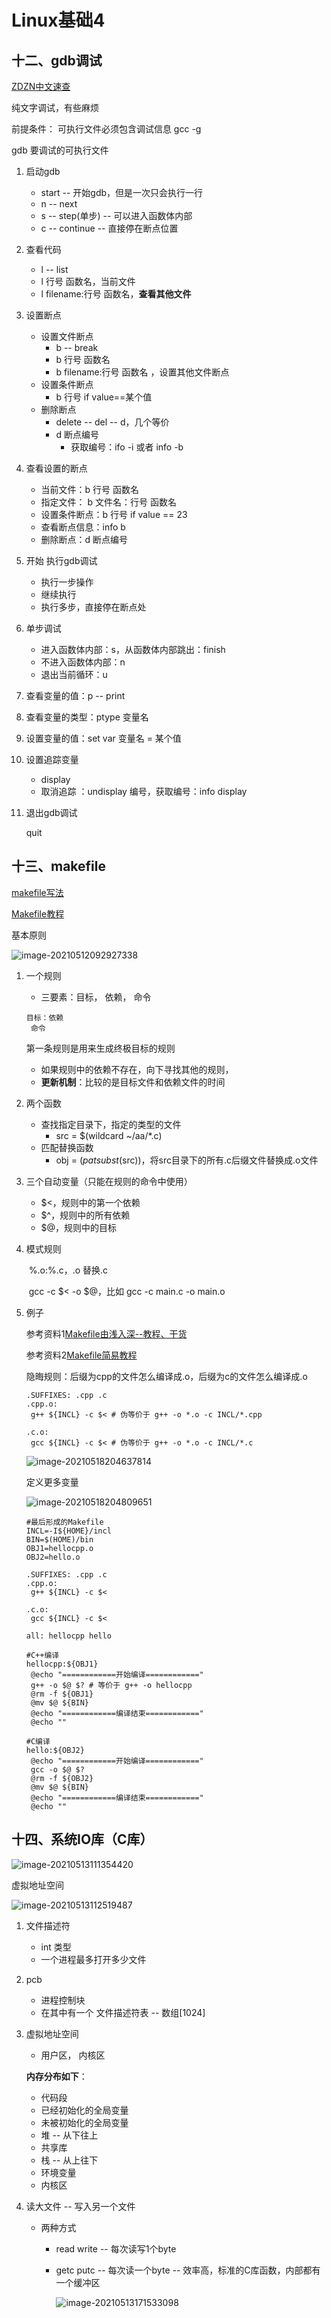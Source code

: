 # Linux基础4

## 十二、gdb调试

[ZDZN中文速查](https://doc.zdzn.net/cheatsheet/gdb.html)

纯文字调试，有些麻烦

前提条件： 可执行文件必须包含调试信息 gcc -g

gdb 要调试的可执行文件

1. 启动gdb

   - start -- 开始gdb，但是一次只会执行一行
   - n -- next
   - s -- step(单步) -- 可以进入函数体内部
   - c -- continue -- 直接停在断点位置

2. 查看代码

   -  l -- list
   -  l 行号 函数名，当前文件
   -  l filename:行号 函数名，**查看其他文件**

3. 设置断点

   - 设置文件断点
     - b -- break
     - b 行号 函数名
     - b filename:行号 函数名 ，设置其他文件断点
   - 设置条件断点
     - b 行号 if value==某个值
   - 删除断点
     - delete -- del -- d，几个等价
     - d 断点编号
       - 获取编号：ifo -i 或者 info -b

4. 查看设置的断点

   - 当前文件：b 行号 函数名
   - 指定文件： b 文件名：行号 函数名
   - 设置条件断点：b 行号 if value == 23
   - 查看断点信息：info b
   - 删除断点：d 断点编号

5. 开始 执行gdb调试

   - 执行一步操作
   - 继续执行
   - 执行多步，直接停在断点处

6. 单步调试

   - 进入函数体内部：s，从函数体内部跳出：finish
   - 不进入函数体内部：n
   - 退出当前循环：u

7. 查看变量的值：p -- print

8. 查看变量的类型：ptype 变量名

9. 设置变量的值：set var 变量名 = 某个值

10. 设置追踪变量

    - display
    - 取消追踪 ：undisplay 编号，获取编号：info display

11. 退出gdb调试

    quit

## 十三、makefile

[makefile写法](https://seisman.github.io/how-to-write-makefile/introduction.html#id2)

[Makefile教程](https://blog.csdn.net/weixin_38391755/article/details/80380786/)

基本原则

![image-20210512092927338](Linux基础4.assets/image-20210512092927338.png)

1. 一个规则

   - 三要素：目标， 依赖， 命令

   ```linux
   目标：依赖
   	命令
   ```

   第一条规则是用来生成终极目标的规则

   - 如果规则中的依赖不存在，向下寻找其他的规则，
   - **更新机制**：比较的是目标文件和依赖文件的时间

2. 两个函数

   - 查找指定目录下，指定的类型的文件
     - src = $(wildcard ~/aa/*.c)
   - 匹配替换函数
     - obj = $(patsubst %.c，%.0，$(src))，将src目录下的所有.c后缀文件替换成.o文件

3. 三个自动变量（只能在规则的命令中使用）

   - $<，规则中的第一个依赖
   - $^，规则中的所有依赖
   - $@，规则中的目标

4. 模式规则

   ​	%.o:%.c，.o 替换.c

   ​	gcc -c $< -o $@，比如 gcc -c main.c -o main.o

5. 例子

   参考资料1[Makefile由浅入深--教程、干货](https://zhuanlan.zhihu.com/p/47390641)

   参考资料2[Makefile简易教程](https://zhuanlan.zhihu.com/p/359807792)

   隐晦规则：后缀为cpp的文件怎么编译成.o，后缀为c的文件怎么编译成.o

   ```shell
   .SUFFIXES: .cpp .c
   .cpp.o:
   	g++ ${INCL} -c $< # 伪等价于 g++ -o *.o -c INCL/*.cpp
   
   .c.o:
   	gcc ${INCL} -c $< # 伪等价于 g++ -o *.o -c INCL/*.c
   ```

   ![image-20210518204637814](Linux基础4.assets/image-20210518204637814.png)

   定义更多变量

   ![image-20210518204809651](Linux基础4.assets/image-20210518204809651.png)

   ```shell
   #最后形成的Makefile
   INCL=-I${HOME}/incl
   BIN=$(HOME)/bin
   OBJ1=hellocpp.o
   OBJ2=hello.o
   
   .SUFFIXES: .cpp .c
   .cpp.o:
   	g++ ${INCL} -c $<
   
   .c.o:
   	gcc ${INCL} -c $<
   
   all: hellocpp hello
   
   #C++编译
   hellocpp:${OBJ1}
   	@echo "============开始编译============"
   	g++ -o $@ $? # 等价于 g++ -o hellocpp 
   	@rm -f ${OBJ1}
   	@mv $@ ${BIN}
   	@echo "============编译结束============"
   	@echo ""
   
   #C编译
   hello:${OBJ2}
   	@echo "============开始编译============"
   	gcc -o $@ $?
   	@rm -f ${OBJ2}
   	@mv $@ ${BIN}
   	@echo "============编译结束============"
   	@echo ""
   ```

   



## 十四、系统IO库（C库）



![image-20210513111354420](Linux基础4.assets/image-20210513111354420.png)

虚拟地址空间

![image-20210513112519487](Linux基础4.assets/image-20210513112519487.png)

1. 文件描述符

   - int 类型
   - 一个进程最多打开多少文件

2. pcb

   - 进程控制块
   - 在其中有一个 文件描述符表 -- 数组[1024]

3. 虚拟地址空间

   - 用户区， 内核区

   **内存分布如下**：

   - 代码段
   - 已经初始化的全局变量
   - 未被初始化的全局变量
   - 堆 -- 从下往上
   - 共享库
   - 栈 -- 从上往下
   - 环境变量
   - 内核区

4. 读大文件 -- 写入另一个文件

   - 两种方式

     - read write -- 每次读写1个byte

     - getc putc -- 每次读一个byte -- 效率高，标准的C库函数，内部都有一个缓冲区

       ![image-20210513171533098](Linux基础4.assets/image-20210513171533098.png)

